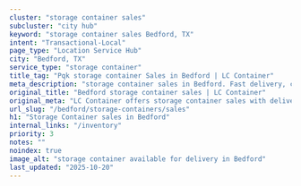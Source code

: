 ```yaml
---
cluster: "storage container sales"
subcluster: "city hub"
keyword: "storage container sales Bedford, TX"
intent: "Transactional-Local"
page_type: "Location Service Hub"
city: "Bedford, TX"
service_type: "storage container"
title_tag: "Pqk storage container Sales in Bedford | LC Container"
meta_description: "storage container sales in Bedford. Fast delivery, competitive pricing. Serving storage containers area. Quote ID: 8BM. Call (214) 524-4168 for your free quote today."
original_title: "Bedford storage container sales | LC Container"
original_meta: "LC Container offers storage container sales with delivery in Bedford, TX. Local. Fast quotes. Since 2003."
url_slug: "/bedford/storage-containers/sales"
h1: "Storage Container sales in Bedford"
internal_links: "/inventory"
priority: 3
notes: ""
noindex: true
image_alt: "storage container available for delivery in Bedford"
last_updated: "2025-10-20"
---
```


<!-- TODO: Add unique city/inventory copy, images, and internal links here. -->
